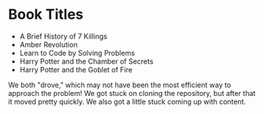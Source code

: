 # Book Titles

* A Brief History of 7 Killings
* Amber Revolution
* Learn to Code by Solving Problems
* Harry Potter and the Chamber of Secrets
* Harry Potter and the Goblet of Fire

We both "drove," which may not have been the most efficient way to approach the problem! We got stuck on cloning the repository, but after that it moved pretty quickly. We also got a little stuck coming up with content.
